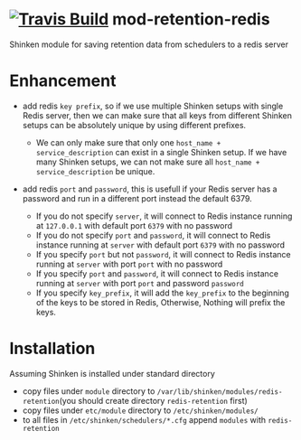 <a href='https://travis-ci.org/shinken-monitoring/mod-retention-redis'><img src='https://api.travis-ci.org/shinken-monitoring/mod-retention-redis.svg?branch=master' alt='Travis Build'></a>
mod-retention-redis
===================

Shinken module for saving retention data from schedulers to a redis server

Enhancement
===========
* add redis `key prefix`, so if we use multiple Shinken setups with single 
Redis server, then we can make sure that all keys from different Shinken 
setups can be absolutely unique by using different prefixes.
  * We can only make sure that only one `host_name + service_description` can 
  exist in a single Shinken setup. If we have many Shinken setups, we can 
  not make sure all `host_name + service_description` be unique.
 
* add redis `port` and `password`, this is usefull if your Redis server has 
a password and run in a different port instead the default 6379.
  * If you do not specify `server`, it will connect to Redis instance 
  running at `127.0.0.1` with default port `6379` with no password
  * If you do not specify `port` and `password`, it will connect to Redis 
  instance running at `server` with default port `6379` with no password
  * If you specify `port` but not `password`, it will connect to Redis instance
  running at `server` with port `port` with no password
  * If you specify `port` and `password`, it will connect to Redis instance 
  running at `server` with port `port` and password `password`
  * If you specify `key_prefix`, it will add the `key_prefix` to the 
  beginning of the keys to be stored in Redis, Otherwise, Nothing will 
  prefix the keys.
  
Installation
============
Assuming Shinken is installed under standard directory
* copy files under `module` directory to 
`/var/lib/shinken/modules/redis-retention`(you should create 
directory `redis-retention` first)
* copy files under `etc/module` directory to `/etc/shinken/modules/`
* to all files in `/etc/shinken/schedulers/*.cfg` append `modules` with 
`redis-retention`